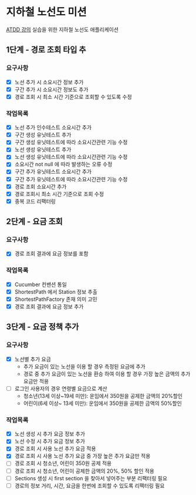 # 지하철 노선도 미션
[ATDD 강의](https://edu.nextstep.camp/c/R89PYi5H) 실습을 위한 지하철 노선도 애플리케이션

## 1단계 - 경로 조회 타입 추

### 요구사항
- [x] 노선 추가 시 소요시간 정보 추가
- [x] 구간 추가 시 소요시간 정보도 추가
- [x] 경로 조회 시 최소 시간 기준으로 조회할 수 있도록 수정

### 작업목록
- [x] 노선 추가 인수테스트 소요시간 추가
- [x] 구간 생성 유닛테스트 추가
- [x] 구간 생성 유닛테스트에 따라 소요시간관련 기능 수정
- [x] 노선 생성 유닛테스트 추가
- [x] 노선 생성 유닛테스트에 따라 소요시간관련 기능 수정
- [x] 소요시간 not null 에 따라 발생하는 오류 수정
- [x] 구간 추가 유닛테스트 소요시간 추가
- [x] 구간 추가 유닛테스트에 따라 소요시간관련 기능 수정
- [x] 경로 조회 소요시간 추가
- [x] 경로 조회시 최소 시간 기준으로 조회 수정
- [x] 중복 코드 리팩터링

## 2단계 - 요금 조회

### 요구사항
- [x] 경로 조회 결과에 요금 정보를 포함

### 작업목록
- [x] Cucumber 컨밴션 통일
- [x] ShortestPath 에서 Station 정보 추출
- [x] ShortestPathFactory 존재 의미 고민
- [x] 경로 조회 결과에 요금 정보 추가

## 3단계 - 요금 정책 추가

### 요구사항
- [x] 노선별 추가 요금
    - 추가 요금이 있는 노선을 이용 할 경우 측정된 요금에 추가
    - 경로 중 추가 요금이 있는 노선을 환승 하여 이용 할 경우 가장 높은 금액의 추가 요금만 적용
- [ ] 로그인 사용자의 경우 연령별 요금으로 계산
    - 청소년(13세 이상~19세 미만): 운임에서 350원을 공제한 금액의 20%할인
    - 어린이(6세 이상~ 13세 미만): 운임에서 350원을 공제한 금액의 50%할인

### 작업목록
- [x] 노선 생성 시 추가 요금 정보 추가
- [x] 노선 수정 시 추가 요금 정보 추가
- [x] 경로 조회 시 사용 노선 추가 요금 적용
- [x] 경로 조회 시 사용 노선 추가 요금 중 가장 높은 추가 요금만 적용
- [ ] 경로 조회 시 청소년, 어린이 350원 공제 적용
- [ ] 경로 조회 시 청소년, 어린이 공제한 금액의 20%, 50% 할인 적용
- [ ] Sections 생성 시 first section 을 찾아서 넣어주는 부분 리팩터링 필요
- [ ] 경로의 정보 거리, 시간, 요금을 한번에 조회할 수 있도록 리팩터링 필요

